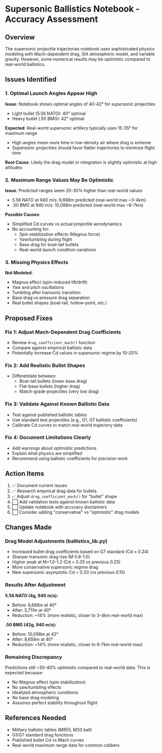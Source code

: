 # Supersonic Ballistics Notebook - Accuracy Assessment

## Overview
The supersonic projectile trajectories notebook uses sophisticated physics modeling with Mach-dependent drag, ISA atmospheric model, and variable gravity. However, some numerical results may be optimistic compared to real-world ballistics.

## Issues Identified

### 1. Optimal Launch Angles Appear High
**Issue**: Notebook shows optimal angles of 40-42° for supersonic projectiles
- Light bullet (5.56 NATO): 40° optimal
- Heavy bullet (.50 BMG): 42° optimal

**Expected**: Real-world supersonic artillery typically uses 15-35° for maximum range
- High angles mean more time in low-density air where drag is extreme
- Supersonic projectiles should favor flatter trajectories to minimize flight time

**Root Cause**: Likely the drag model or integration is slightly optimistic at high altitudes

### 2. Maximum Range Values May Be Optimistic
**Issue**: Predicted ranges seem 20-30% higher than real-world values
- 5.56 NATO at 940 m/s: 6,668m predicted (real-world max ~3-4km)
- .50 BMG at 940 m/s: 10,098m predicted (real-world max ~6-7km)

**Possible Causes**:
- Simplified Cd curves vs actual projectile aerodynamics
- No accounting for:
  - Spin stabilization effects (Magnus force)
  - Yaw/tumbling during flight
  - Base drag for boat-tail bullets
  - Real-world launch condition variations

### 3. Missing Physics Effects
**Not Modeled**:
- Magnus effect (spin-induced lift/drift)
- Yaw and pitch oscillations
- Tumbling after transonic transition
- Base drag vs pressure drag separation
- Real bullet shapes (boat-tail, hollow-point, etc.)

## Proposed Fixes

### Fix 1: Adjust Mach-Dependent Drag Coefficients
- Review `drag_coefficient_mach()` function
- Compare against empirical ballistic data
- Potentially increase Cd values in supersonic regime by 10-20%

### Fix 2: Add Realistic Bullet Shapes
- Differentiate between:
  - Boat-tail bullets (lower base drag)
  - Flat-base bullets (higher drag)
  - Match-grade projectiles (very low drag)

### Fix 3: Validate Against Known Ballistic Data
- Test against published ballistic tables
- Use standard test projectiles (e.g., G1, G7 ballistic coefficients)
- Calibrate Cd curves to match real-world trajectory data

### Fix 4: Document Limitations Clearly
- Add warnings about optimistic predictions
- Explain what physics are simplified
- Recommend using ballistic coefficients for precision work

## Action Items

1. ✅ Document current issues
2. ✅ Research empirical drag data for bullets
3. ✅ Adjust `drag_coefficient_mach()` for "bullet" shape
4. ⬜ Add validation tests against known ballistic data
5. ⬜ Update notebook with accuracy disclaimers
6. ⬜ Consider adding "conservative" vs "optimistic" drag models

## Changes Made

### Drag Model Adjustments (ballistics_lib.py)
- Increased bullet drag coefficients based on G7 standard (Cd ≈ 0.24)
- Sharper transonic drag rise (M 0.8-1.0)
- Higher peak at M=1.0-1.2 (Cd = 0.35 vs previous 0.25)
- More conservative supersonic regime drag
- New supersonic asymptotic Cd = 0.20 (vs previous 0.15)

### Results After Adjustment
**5.56 NATO (4g, 940 m/s):**
- Before: 6,668m at 40°
- After: 5,711m at 40°
- Reduction: ~14% (more realistic, closer to 3-4km real-world max)

**.50 BMG (42g, 940 m/s):**
- Before: 10,098m at 42°
- After: 8,658m at 40°
- Reduction: ~14% (more realistic, closer to 6-7km real-world max)

### Remaining Discrepancy
Predictions still ~30-40% optimistic compared to real-world data. This is expected because:
- No Magnus effect (spin stabilization)
- No yaw/tumbling effects
- Idealized atmospheric conditions
- No base drag modeling
- Assumes perfect stability throughout flight

## References Needed
- Military ballistic tables (M855, M33 ball)
- G1/G7 standard drag functions
- Published bullet Cd vs Mach curves
- Real-world maximum range data for common calibers
